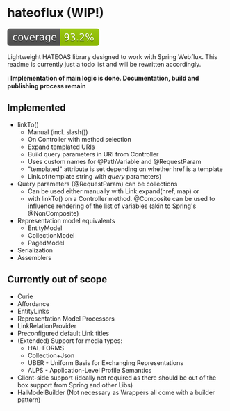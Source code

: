 # hateoflux (WIP!)

![Coverage](.github/badges/jacoco.svg)

Lightweight HATEOAS library designed to work with Spring Webflux. This readme is currently just a todo list and will be
rewritten accordingly.

ℹ️ **Implementation of main logic is done. Documentation, build and publishing process remain**

## Implemented

* linkTo()
    * Manual (incl. slash())
    * On Controller with method selection
    * Expand templated URIs
    * Build query parameters in URI from Controller
    * Uses custom names for @PathVariable and @RequestParam
    * "templated" attribute is set depending on whether href is a template
    * Link.of(template string with _query_ parameters)
* Query parameters (@RequestParam) can be collections
    * Can be used either manually with Link.expand(href, map) or
    * with linkTo() on a Controller method. @Composite can be used to influence rendering of the list of variables (akin
      to Spring's @NonComposite)
* Representation model equivalents
    * EntityModel
    * CollectionModel
    * PagedModel
* Serialization
* Assemblers

## Currently out of scope

* Curie
* Affordance
* EntityLinks
* Representation Model Processors
* LinkRelationProvider
* Preconfigured default Link titles
* (Extended) Support for media types:
    * HAL-FORMS
    * Collection+Json
    * UBER - Uniform Basis for Exchanging Representations
    * ALPS - Application-Level Profile Semantics
* Client-side support (ideally not required as there should be out of the box support from Spring and other Libs)
* HalModelBuilder (Not necessary as Wrappers all come with a builder pattern)